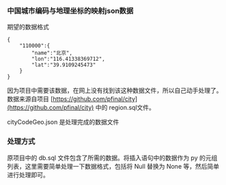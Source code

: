 ### 中国城市编码与地理坐标的映射json数据

期望的数据格式
```
{
    "110000":{
        "name":"北京",
        "lon":"116.41338369712",
        "lat":"39.9109245473"
    }
}
```

因为项目中需要该数据，在网上没有找到该这种数据文件，所以自己动手处理了。数据来源自项目 [https://github.com/pfinal/city](https://github.com/pfinal/city) 中的 region.sql文件。

cityCodeGeo.json 是处理完成的数据文件

### 处理方式

原项目中的 db.sql 文件包含了所需的数据。将插入语句中的数据作为 py 的元组列表，这里需要简单处理一下数据格式，包括将 Null 替换为 None 等，然后简单进行处理即可。